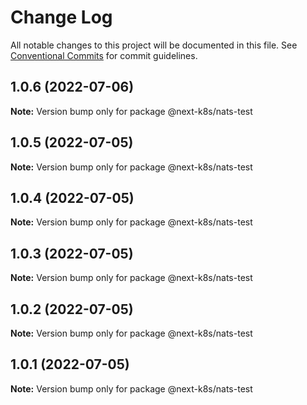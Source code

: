 # Change Log

All notable changes to this project will be documented in this file.
See [Conventional Commits](https://conventionalcommits.org) for commit guidelines.

## 1.0.6 (2022-07-06)

**Note:** Version bump only for package @next-k8s/nats-test





## 1.0.5 (2022-07-05)

**Note:** Version bump only for package @next-k8s/nats-test





## 1.0.4 (2022-07-05)

**Note:** Version bump only for package @next-k8s/nats-test





## 1.0.3 (2022-07-05)

**Note:** Version bump only for package @next-k8s/nats-test





## 1.0.2 (2022-07-05)

**Note:** Version bump only for package @next-k8s/nats-test





## 1.0.1 (2022-07-05)

**Note:** Version bump only for package @next-k8s/nats-test
